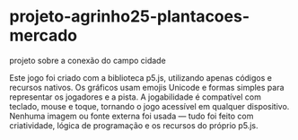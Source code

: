 # projeto-agrinho25-plantacoes-mercado
projeto sobre a conexão do campo cidade

Este jogo foi criado com a biblioteca p5.js, utilizando apenas códigos e recursos nativos. Os gráficos usam emojis Unicode e formas simples para representar os jogadores e a pista. A jogabilidade é compatível com teclado, mouse e toque, tornando o jogo acessível em qualquer dispositivo. Nenhuma imagem ou fonte externa foi usada — tudo foi feito com criatividade, lógica de programação e os recursos do próprio p5.js.
